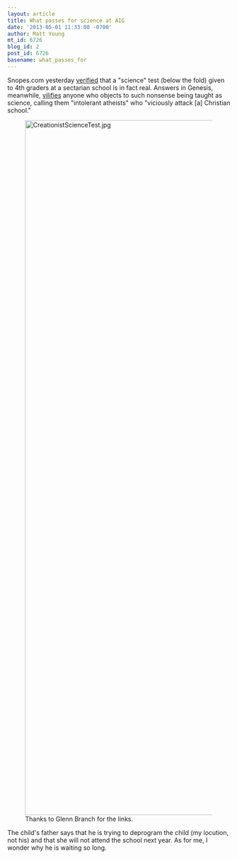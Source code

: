 ```yaml
---
layout: article
title: What passes for science at AIG
date: '2013-05-01 11:33:00 -0700'
author: Matt Young
mt_id: 6726
blog_id: 2
post_id: 6726
basename: what_passes_for
---
```

Snopes.com yesterday [verified](http://www.snopes.com/photos/signs/sciencetest.asp) that a "science" test (below the fold) given to 4th graders at a sectarian school is in fact real. Answers in Genesis, meanwhile, [vilifies](http://www.answersingenesis.org/articles/2013/04/30/atheists-attack-christian-school) anyone who objects to such nonsense being taught as science, calling them "intolerant atheists" who "viciously attack \[a\] Christian school."

<figure>
<img src="http://pandasthumb.org/CreationistScienceTest.jpg" alt="CreationistScienceTest.jpg" width="591" height="1570" />
<figcaption markdown="span">
Thanks to Glenn Branch for the links.

</figcaption>
</figure>


The child's father says that he is trying to deprogram the child (my locution, not his) and that she will not attend the school next year. As for me, I wonder why he is waiting so long.

